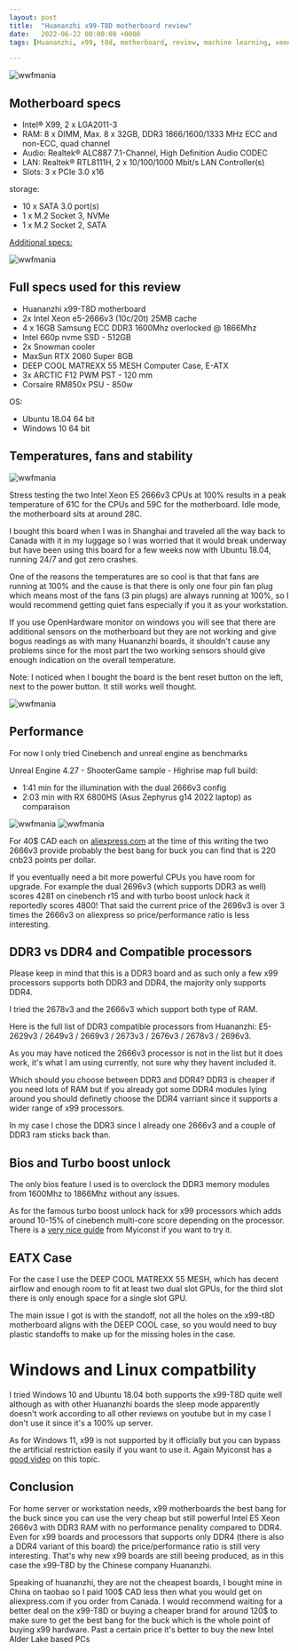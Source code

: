 ```yaml
---
layout: post
title:  "Huananzhi x99-T8D motherboard review"
date:   2022-06-22 00:00:00 +0000
tags: [Huananzhi, x99, t8d, motherboard, review, machine learning, xeon, 2666v3]

---
```


![wwfmania](/assets/hardware/x99_t8d_box.jpg)

## Motherboard specs
*   Intel® X99, 2 x LGA2011-3
*   RAM: 8 x DIMM, Max. 8 x 32GB, DDR3 1866/1600/1333 MHz ECC and non-ECC, quad channel
*   Audio: Realtek® ALC887 7.1-Channel, High Definition Audio CODEC
*   LAN: Realtek® RTL8111H, 2 x 10/100/1000 Mbit/s LAN Controller(s)
*   Slots: 3 x PCIe 3.0 x16

storage:
*   10 x SATA 3.0 port(s)
*   1 x M.2 Socket 3, NVMe
*   1 x M.2 Socket 2, SATA


[Additional specs:](https://nonotree.xyz/en/shop/huananzhi-x99-t8d/)

![wwfmania](/assets/hardware/x88-t8d_hwinfo.png)

## Full specs used for this review
*   Huananzhi x99-T8D motherboard
*   2x Intel Xeon e5-2666v3 (10c/20t) 25MB cache
*   4 x 16GB Samsung ECC DDR3 1600Mhz overlocked @ 1866Mhz
*   Intel 660p nvme SSD - 512GB
*   2x Snowman cooler
*   MaxSun RTX 2060 Super 8GB
*   DEEP COOL MATREXX 55 MESH Computer Case, E-ATX
*   3x ARCTIC F12 PWM PST - 120 mm
*   Corsaire RM850x PSU - 850w

OS:
*   Ubuntu 18.04 64 bit
*   Windows 10 64 bit



## Temperatures, fans and stability
![wwfmania](/assets/hardware/x88-t8d_temps.png)

Stress testing the two Intel Xeon E5 2666v3 CPUs at 100% results in a peak temperature of 61C for the CPUs and 59C for the motherboard. Idle mode, the motherboard sits at around 28C.

I bought this board when I was in Shanghai and traveled all the way back to Canada with it in my luggage so I was worried that it would break underway but have been using this board for a few weeks now with Ubuntu 18.04, running 24/7 and got zero crashes.

One of the reasons the temperatures are so cool is that that fans are running at 100% and the cause is that there is only one four pin fan plug which means most of the fans (3 pin plugs) are always running at 100%, so I would recommend getting quiet fans especially if you it as your workstation. 

If you use OpenHardware monitor on windows you will see that there are additional sensors on the motherboard but they are not working and give bogus readings as with many Huananzhi boards, it shouldn't cause any problems since for the most part the two working sensors should give enough indication on the overall temperature.


Note: I noticed when I bought the board is the bent reset button on the left, next to the power button. It still works well thought.

![wwfmania](/assets/hardware/x99_t8d_bent.jpg)


## Performance

For now I only tried Cinebench and unreal engine as benchmarks 

Unreal Engine 4.27 - ShooterGame sample - Highrise map full build:
*   1:41 min for the illumination with the dual 2666v3 config
*   2:03 min with RX 6800HS (Asus Zephyrus g14 2022 laptop) as comparaison

![wwfmania](/assets/hardware/x99-t8d_cbr15.png)
![wwfmania](/assets/hardware/x99-t8d_cbr23.png)

For 40$ CAD each on [aliexpress.com](https://www.aliexpress.com/item/1005004376285021.html) at the time of this writing the two 2666v3 provide probably the best bang for buck you can find that is 220 cnb23 points per dollar.

If you eventually need a bit more powerful CPUs you have room for upgrade.
For example the dual 2696v3 (which supports DDR3 as well) scores 4281 on cinebench r15 and with turbo boost unlock hack it reportedly scores 4800! That said the current price of the 2696v3 is over 3 times the 2666v3 on aliexpress so price/performance ratio is less interesting.

## DDR3 vs DDR4 and Compatible processors

Please keep in mind that this is a DDR3 board and as such only a few x99 processors supports both DDR3 and DDR4, the majority only supports DDR4.

I tried the 2678v3 and the 2666v3 which support both type of RAM.

Here is the full list of DDR3 compatible processors from Huananzhi:
E5-2629v3 / 2649v3 / 2669v3 / 2673v3 / 2676v3 / 2678v3 / 2696v3.

As you may have noticed the 2666v3 processor is not in the list but it does work, it's what I am using currently, not sure why they havent included it.

Which should you choose between DDR3 and DDR4? DDR3 is cheaper if you need lots of RAM but if you already got some DDR4 modules lying around you should definetly choose the DDR4 varriant since it supports a wider range of x99 processors.

In my case I chose the DDR3 since I already one 2666v3 and a couple of DDR3 ram sticks back than.

## Bios and Turbo boost unlock

The only bios feature I used is to overclock the DDR3 memory modules from 1600Mhz to 1866Mhz without any issues.

As for the famous turbo boost unlock hack for x99 processors which adds around 10-15% of cinebench multi-core score depending on the processor. There is a [very nice guide](https://www.youtube.com/watch?v=VkwEvATIgW0) from Myiconst if you want to try it.


## EATX Case

For the case I use the DEEP COOL MATREXX 55 MESH, which has decent airflow and enough room to fit at least two dual slot GPUs, for the third slot there is only enough space for a single slot GPU.

The main issue I got is with the standoff, not all the holes on the x99-t8D motherboard aligns with the DEEP COOL case, so you would need to buy plastic standoffs to make up for the missing holes in the case.

# Windows and Linux compatbility

I tried Windows 10 and Ubuntu 18.04 both supports the x99-T8D quite well although as with other Huananzhi boards the sleep mode apparently doesn't work according to all other reviews on youtube but in my case I don't use it since it's a 100% up server.

As for Windows 11, x99 is not supported by it officially but you can bypass the artificial restriction easily if you want to use it. Again Myiconst has a [good video](https://www.youtube.com/watch?v=C4OLvHLcRTk) on this topic.

## Conclusion

For home server or workstation needs, x99 motherboards the best bang for the buck since you can use the very cheap but still powerful Intel E5 Xeon 2666v3 with DDR3 RAM with no performance penality compared to DDR4. Even for x99 boards and processors that supports only DDR4 (there is also a DDR4 variant of this board) the price/performance ratio is still very interesting.
That's why new x99 boards are still beeing produced, as in this case the x99-T8D by the Chinese company Huananzhi.

Speaking of huananzhi, they are not the cheapest boards, I bought mine in China on taobao so I paid 100$ CAD less then what you would get on aliexpress.com if you order from Canada. I would recommend waiting for a better deal on the x99-T8D or buying a cheaper brand for around 120$ to make sure to get the best bang for the buck which is the whole point of buying x99 hardware.
Past a certain price it's better to buy the new Intel Alder Lake based PCs